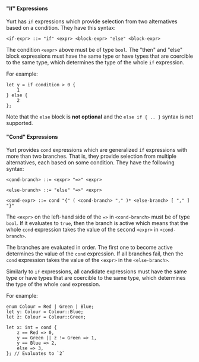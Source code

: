 #### "If" Expressions

Yurt has `if` expressions which provide selection from two alternatives based on a condition. They have this syntax:

```bnf
<if-expr> ::= "if" <expr> <block-expr> "else" <block-expr>
```

The condition `<expr>` above must be of type `bool`. The "then" and "else" block expressions must have the same type or have types that are coercible to the same type, which determines the type of the whole `if` expression.

For example:

```yurt
let y = if condition > 0 {
    1
} else {
    2
};
```

Note that the `else` block is **not optional** and the `else if { .. }` syntax is not supported.

#### "Cond" Expressions

Yurt provides `cond` expressions which are generalized `if` expressions with more than two branches. That is, they provide selection from multiple alternatives, each based on some condition. They have the following syntax:

```bnf
<cond-branch> ::= <expr> "=>" <expr>

<else-branch> ::= "else" "=>" <expr>

<cond-expr> ::= cond "{" ( <cond-branch> "," )* <else-branch> [ "," ] "}"
```

The `<expr>` on the left-hand side of the `=>` in `<cond-branch>` must be of type `bool`. If it evaluates to `true`, then the branch is active which means that the whole `cond` expression takes the value of the second `<expr>` in `<cond-branch>`.

The branches are evaluated in order. The first one to become active determines the value of the `cond` expression. If all branches fail, then the `cond` expression takes the value of the `<expr>` in the `<else-branch>`.

Similarly to `if` expressions, all candidate expressions must have the same type or have types that are coercible to the same type, which determines the type of the whole `cond` expression.

For example:

```yurt
enum Colour = Red | Green | Blue;
let y: Colour = Colour::Blue;
let z: Colour = Colour::Green;

let x: int = cond {
    z == Red => 0,
    y == Green || z != Green => 1,
    y == Blue => 2,
    else => 3,
}; // Evaluates to `2`
```
